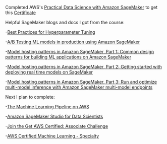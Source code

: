 Completed AWS's [Practical Data Science with Amazon SageMaker](https://aws.amazon.com/training/classroom/practical-data-science-with-amazon-sagemaker/) to get this [Certificate](https://www.aws.training/Transcript/CompletionCertificateHtml?transcriptid=qGP9dVve9kGxP6D17cJbdw2)

Helpful SageMaker blogs and docs I got from the course:

-[Best Practices for Hyperparameter Tuning
](https://docs.aws.amazon.com/sagemaker/latest/dg/automatic-model-tuning-considerations.html)

-[A/B Testing ML models in production using Amazon SageMaker
](https://aws.amazon.com/blogs/machine-learning/a-b-testing-ml-models-in-production-using-amazon-sagemaker/)

-[Model hosting patterns in Amazon SageMaker, Part 1: Common design patterns for building ML applications on Amazon SageMaker
](https://aws.amazon.com/blogs/machine-learning/model-hosting-patterns-in-amazon-sagemaker-part-1-common-design-patterns-for-building-ml-applications-on-amazon-sagemaker/)

-[Model hosting patterns in Amazon SageMaker, Part 2: Getting started with deploying real time models on SageMaker
](https://aws.amazon.com/blogs/machine-learning/part-2-model-hosting-patterns-in-amazon-sagemaker-getting-started-with-deploying-real-time-models-on-sagemaker/)

-[Model hosting patterns in Amazon SageMaker, Part 3: Run and optimize multi-model inference with Amazon SageMaker multi-model endpoints
](https://aws.amazon.com/blogs/machine-learning/part-3-model-hosting-patterns-in-amazon-sagemaker-run-and-optimize-multi-model-inference-with-amazon-sagemaker-multi-model-endpoints/)

Next I plan to complete:

-[The Machine Learning Pipeline on AWS](https://aws.amazon.com/training/classroom/the-machine-learning-pipeline-on-aws/) 

-[Amazon SageMaker Studio for Data Scientists
](https://aws.amazon.com/training/classroom/amazon-sagemaker-studio-for-data-scientists/) 

-[Join the Get AWS Certified: Associate Challenge
](https://pages.awscloud.com/GLOBAL-ln-GC-Traincert-Associate-Certification-Challenge-Registration-2023.html) 

-[AWS Certified Machine Learning - Specialty
](https://aws.amazon.com/certification/certified-machine-learning-specialty/)

